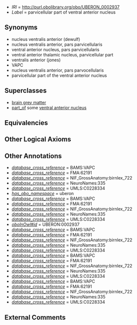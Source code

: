  * *IRI* = http://purl.obolibrary.org/obo/UBERON_0002937
 * *Label* = parvicellular part of ventral anterior nucleus

## Synonyms

 * nucleus ventralis anterior (dewulf)
 * nucleus ventralis anterior, pars parvicellularis
 * ventral anterior nucleus, pars parvicellularis
 * ventral anterior thalamic nucleus, parvicellular part
 * ventralis anterior (jones)
 * VAPC
 * nucleus ventralis anterior, pars parvocellularis
 * parvicellular part of the ventral anterior nucleus

## Superclasses

 * [brain grey matter](../../UBERON/28/UBERON_0003528.md)
 * [part_of](../../BFO/50/BFO_0000050.md) some [ventral anterior nucleus](../../UBERON/37/UBERON_0002637.md)

## Equivalencies


## Other Logical Axioms


## Other Annotations

 * *[database_cross_reference](../../ef/oboInOwl#hasDbXref.md)* = BAMS:VAPC
 * *[database_cross_reference](../../ef/oboInOwl#hasDbXref.md)* = FMA:62191
 * *[database_cross_reference](../../ef/oboInOwl#hasDbXref.md)* = NIF_GrossAnatomy:birnlex_722
 * *[database_cross_reference](../../ef/oboInOwl#hasDbXref.md)* = NeuroNames:335
 * *[database_cross_reference](../../ef/oboInOwl#hasDbXref.md)* = UMLS:C0228334
 * *[has_obo_namespace](../../ce/oboInOwl#hasOBONamespace.md)* = uberon
 * *[database_cross_reference](../../ef/oboInOwl#hasDbXref.md)* = BAMS:VAPC
 * *[database_cross_reference](../../ef/oboInOwl#hasDbXref.md)* = FMA:62191
 * *[database_cross_reference](../../ef/oboInOwl#hasDbXref.md)* = NIF_GrossAnatomy:birnlex_722
 * *[database_cross_reference](../../ef/oboInOwl#hasDbXref.md)* = NeuroNames:335
 * *[database_cross_reference](../../ef/oboInOwl#hasDbXref.md)* = UMLS:C0228334
 * *[oboInOwl#id](../../id/oboInOwl#id.md)* = UBERON:0002937
 * *[database_cross_reference](../../ef/oboInOwl#hasDbXref.md)* = BAMS:VAPC
 * *[database_cross_reference](../../ef/oboInOwl#hasDbXref.md)* = FMA:62191
 * *[database_cross_reference](../../ef/oboInOwl#hasDbXref.md)* = NIF_GrossAnatomy:birnlex_722
 * *[database_cross_reference](../../ef/oboInOwl#hasDbXref.md)* = NeuroNames:335
 * *[database_cross_reference](../../ef/oboInOwl#hasDbXref.md)* = UMLS:C0228334
 * *[database_cross_reference](../../ef/oboInOwl#hasDbXref.md)* = BAMS:VAPC
 * *[database_cross_reference](../../ef/oboInOwl#hasDbXref.md)* = FMA:62191
 * *[database_cross_reference](../../ef/oboInOwl#hasDbXref.md)* = NIF_GrossAnatomy:birnlex_722
 * *[database_cross_reference](../../ef/oboInOwl#hasDbXref.md)* = NeuroNames:335
 * *[database_cross_reference](../../ef/oboInOwl#hasDbXref.md)* = UMLS:C0228334
 * *[database_cross_reference](../../ef/oboInOwl#hasDbXref.md)* = BAMS:VAPC
 * *[database_cross_reference](../../ef/oboInOwl#hasDbXref.md)* = FMA:62191
 * *[database_cross_reference](../../ef/oboInOwl#hasDbXref.md)* = NIF_GrossAnatomy:birnlex_722
 * *[database_cross_reference](../../ef/oboInOwl#hasDbXref.md)* = NeuroNames:335
 * *[database_cross_reference](../../ef/oboInOwl#hasDbXref.md)* = UMLS:C0228334

## External Comments

